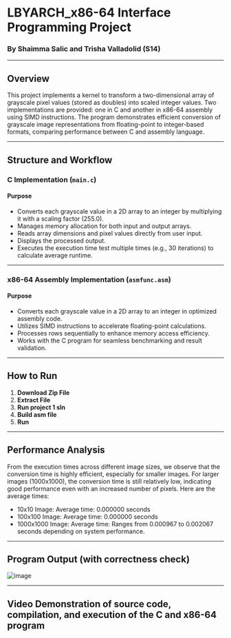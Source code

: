 # LBYARCH_x86-64 Interface Programming Project  
### By Shaimma Salic and Trisha Valladolid (S14)  

---

## **Overview**  
This project implements a kernel to transform a two-dimensional array of grayscale pixel values (stored as doubles) into scaled integer values. Two implementations are provided: one in C and another in x86-64 assembly using SIMD instructions. The program demonstrates efficient conversion of grayscale image representations from floating-point to integer-based formats, comparing performance between C and assembly language.

---

## **Structure and Workflow**  

### **C Implementation (`main.c`)**  
#### **Purpose**  
- Converts each grayscale value in a 2D array to an integer by multiplying it with a scaling factor (255.0).  
- Manages memory allocation for both input and output arrays.  
- Reads array dimensions and pixel values directly from user input.  
- Displays the processed output.  
- Executes the execution time test multiple times (e.g., 30 iterations) to calculate average runtime.  

---

### **x86-64 Assembly Implementation (`asmfunc.asm`)**  
#### **Purpose**  
- Converts each grayscale value in a 2D array to an integer in optimized assembly code.  
- Utilizes SIMD instructions to accelerate floating-point calculations.  
- Processes rows sequentially to enhance memory access efficiency.  
- Works with the C program for seamless benchmarking and result validation.  

---

## **How to Run**  

1. **Download Zip File**
2. **Extract File**
3. **Run project 1 sln**
4. **Build asm file**
5. **Run**

---
## **Performance Analysis**  
From the execution times across different image sizes, we observe that the conversion time is highly efficient, especially for smaller images. For larger images (1000x1000), the conversion time is still relatively low, indicating good performance even with an increased number of pixels. Here are the average times:

- 10x10 Image:
Average time: 0.000000 seconds
- 100x100 Image:
Average time: 0.000000 seconds
- 1000x1000 Image:
Average time: Ranges from 0.000967 to 0.002067 seconds depending on system performance.

---
## **Program Output (with correctness check)**  
![image](https://github.com/user-attachments/assets/1af6a92b-702d-4bc0-b0e8-fc21e01f104e)

---
## **Video Demonstration of source code, compilation, and execution of the C and x86-64 program**  

